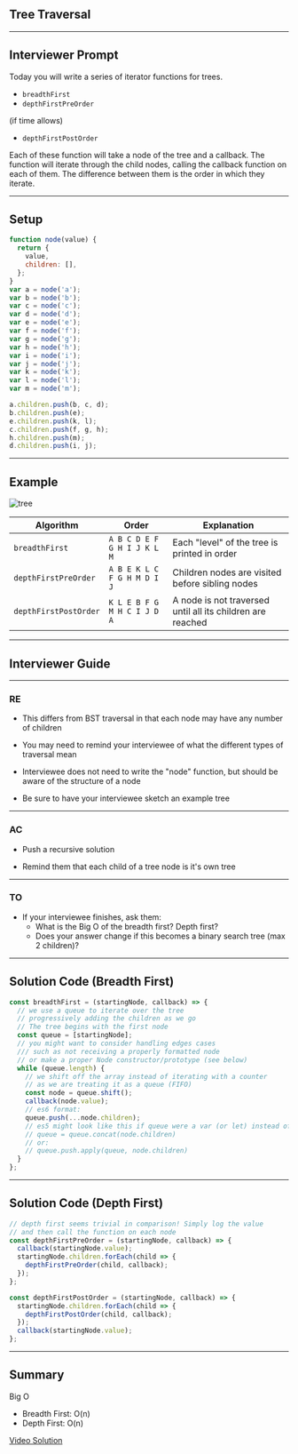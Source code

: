 
## Tree Traversal  
         
---  
               
## Interviewer Prompt
 
Today you will write a series of iterator functions for trees.

- `breadthFirst`
- `depthFirstPreOrder`

(if time allows)

- `depthFirstPostOrder`

Each of these function will take a node of the tree and a callback. The function will iterate through the child nodes, calling the callback function on each of them. The difference between them is the order in which they iterate.

---

## Setup

```javascript
function node(value) {
  return {
    value,
    children: [],
  };
}
var a = node('a');
var b = node('b');
var c = node('c');
var d = node('d');
var e = node('e');
var f = node('f');
var g = node('g');
var h = node('h');
var i = node('i');
var j = node('j');
var k = node('k');
var l = node('l');
var m = node('m');

a.children.push(b, c, d);
b.children.push(e);
e.children.push(k, l);
c.children.push(f, g, h);
h.children.push(m);
d.children.push(i, j);
```

---

## Example

![tree](https://www.cpp.edu/~ftang/courses/CS241/notes/images/trees/tree1.bmp)

| Algorithm             | Order                       | Explanation                                                |
| --------------------- | --------------------------- | ---------------------------------------------------------- |
| `breadthFirst`        | `A B C D E F G H I J K L M` | Each "level" of the tree is printed in order               |
| `depthFirstPreOrder`  | `A B E K L C F G H M D I J` | Children nodes are visited before sibling nodes            |
| `depthFirstPostOrder` | `K L E B F G M H C I J D A` | A node is not traversed until all its children are reached |

---


## Interviewer Guide

---

### RE

- This differs from BST traversal in that each node may have any number of children

- You may need to remind your interviewee of what the different types of traversal mean

- Interviewee does not need to write the "node" function, but should be aware of the structure of a node

- Be sure to have your interviewee sketch an example tree

---

### AC

- Push a recursive solution

- Remind them that each child of a tree node is it's own tree

---

### TO

- If your interviewee finishes, ask them:
  - What is the Big O of the breadth first? Depth first?
  - Does your answer change if this becomes a binary search tree (max 2 children)?

---

## Solution Code (Breadth First)

```javascript
const breadthFirst = (startingNode, callback) => {
  // we use a queue to iterate over the tree
  // progressively adding the children as we go
  // The tree begins with the first node
  const queue = [startingNode];
  // you might want to consider handling edges cases
  /// such as not receiving a properly formatted node
  // or make a proper Node constructor/prototype (see below)
  while (queue.length) {
    // we shift off the array instead of iterating with a counter
    // as we are treating it as a queue (FIFO)
    const node = queue.shift();
    callback(node.value);
    // es6 format:
    queue.push(...node.children);
    // es5 might look like this if queue were a var (or let) instead of const
    // queue = queue.concat(node.children)
    // or:
    // queue.push.apply(queue, node.children)
  }
};
```

---

## Solution Code (Depth First)

```javascript
// depth first seems trivial in comparison! Simply log the value
// and then call the function on each node
const depthFirstPreOrder = (startingNode, callback) => {
  callback(startingNode.value);
  startingNode.children.forEach(child => {
    depthFirstPreOrder(child, callback);
  });
};

const depthFirstPostOrder = (startingNode, callback) => {
  startingNode.children.forEach(child => {
    depthFirstPostOrder(child, callback);
  });
  callback(startingNode.value);
};
```

---
 
## Summary

Big O

- Breadth First: O(n)
- Depth First: O(n)

[Video Solution](https://www.youtube.com/watch?v=4JPG-eRQpzY)

